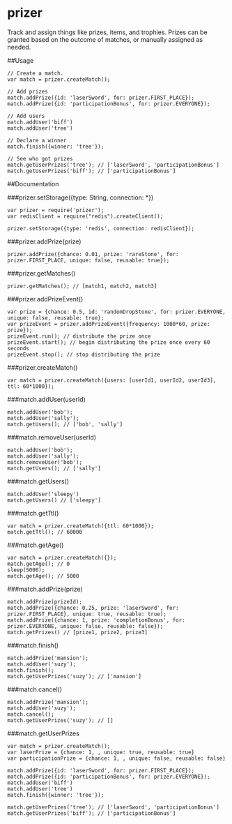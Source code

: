 prizer
======

Track and assign things like prizes, items, and trophies. Prizes can be granted based on the outcome of matches, or manually assigned as needed.



##Usage
```
// Create a match.
var match = prizer.createMatch();

// Add prizes
match.addPrize({id: 'laserSword', for: prizer.FIRST_PLACE});
match.addPrize({id: 'participationBonus', for: prizer.EVERYONE});

// Add users
match.addUser('biff')
match.addUser('tree')

// Declare a winner
match.finish({winner: 'tree'});

// See who got prizes
match.getUserPrizes('tree'); // ['laserSword', 'participationBonus']
match.getUserPrizes('biff'); // ['participationBonus']
```


##Documentation

###prizer.setStorage({type: String, connection: *})
```
var prizer = require('prizer');
var redisClient = require("redis").createClient();

prizer.setStorage({type: 'redis', connection: redisClient});
```

###prizer.addPrize(prize)
```
prizer.addPrize({chance: 0.01, prize: 'rareStone', for: prizer.FIRST_PLACE, unique: false, reusable: true});
```

###prizer.getMatches()
```
prizer.getMatches(); // [match1, match2, match3]
```

###prizer.addPrizeEvent()
```
var prize = {chance: 0.5, id: 'randomDropStone', for: prizer.EVERYONE, unique: false, reusable: true};
var prizeEvent = prizer.addPrizeEvent({frequency: 1000*60, prize: prize});
prizeEvent.run(); // distribute the prize once
prizeEvent.start(); // begin distributing the prize once every 60 seconds
prizeEvent.stop(); // stop distributing the prize
```

###prizer.createMatch()
```
var match = prizer.createMatch({users: [userId1, userId2, userId3], ttl: 60*1000});
```

###match.addUser(userId)
```
match.addUser('bob');
match.addUser('sally');
match.getUsers(); // ['bob', 'sally']
```

###match.removeUser(userId)
```
match.addUser('bob');
match.addUser('sally');
match.removeUser('bob');
match.getUsers(); // ['sally']
```

###match.getUsers()
```
match.addUser('sleepy')
match.getUsers() // ['sleepy']
```

###match.getTtl()
```
var match = prizer.createMatch({ttl: 60*1000});
match.getTtl(); // 60000
```

###match.getAge()
```
var match = prizer.createMatch({});
match.getAge(); // 0
sleep(5000);
match.getAge(); // 5000
```

###match.addPrize(prize)
```
match.addPrize(prizeId);
match.addPrize({chance: 0.25, prize: 'laserSword', for: prizer.FIRST_PLACE}, unique: true, reusable: true);
match.addPrize({chance: 1, prize: 'completionBonus', for: prizer.EVERYONE, unique: false, reusable: false});
match.getPrizes() // [prize1, prize2, prize3]
```

###match.finish()
```
match.addPrize('mansion');
match.addUser('suzy');
match.finish();
match.getUserPrizes('suzy'); // ['mansion']
```

###match.cancel()
```
match.addPrize('mansion');
match.addUser('suzy');
match.cancel();
match.getUserPrizes('suzy'); // []
```

###match.getUserPrizes
```
var match = prizer.createMatch();
var laserPrize = {chance: 1, , unique: true, reusable: true}
var participationPrize = {chance: 1, , unique: false, reusable: false}

match.addPrize({id: 'laserSword', for: prizer.FIRST_PLACE});
match.addPrize({id: 'participationBonus', for: prizer.EVERYONE});
match.addUser('biff')
match.addUser('tree')
match.finish({winner: 'tree'});

match.getUserPrizes('tree'); // ['laserSword', 'participationBonus']
match.getUserPrizes('biff'); // ['participationBonus']
```




